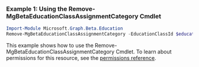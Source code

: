 ### Example 1: Using the Remove-MgBetaEducationClassAssignmentCategory Cmdlet
```powershell
Import-Module Microsoft.Graph.Beta.Education
Remove-MgBetaEducationClassAssignmentCategory -EducationClassId $educationClassId -EducationCategoryId $educationCategoryId
```
This example shows how to use the Remove-MgBetaEducationClassAssignmentCategory Cmdlet.
To learn about permissions for this resource, see the [permissions reference](/graph/permissions-reference).
